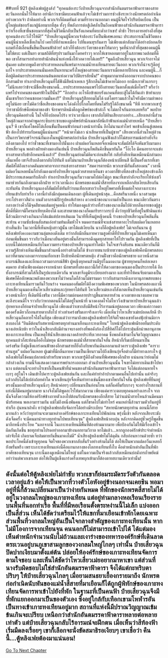 ##บทที่ 921 ตู้หลิงเฟยผู้สูงส่ง!
“ทุกคนต้องระวังป๋ายเสี่ยวฉุนจากสำนักอันตมรรคาฟ้าดาราของสายตะวันออกนั่นไว้ให้มาก อย่านึกว่าเขามีตบะคนฟ้าแล้วจะไม่เข้าร่วมการช่วงชิงระหว่างนักพรตก่อกำเนิดอย่างพวกเจ้า ถ้าคิดอย่างนี้ พวกเจ้าก็ผิดมหันต์ ตามที่รายงานบอกมา คนผู้นี้จิตใจวิปริตบิดเบือน เป็นผู้ใหญ่แต่ชอบรังแกผู้น้อยมากที่สุด ทั้งๆ ที่พลังการต่อสู้เลิศล้ำเป็นถึงคนฟ้าของสำนักอันตมรรคาฟ้าดารา ทว่าเรื่องที่เขาชื่นชอบมากที่สุดในชีวิตนี้กลับเป็นรังแกคนที่ตบะต่ำกว่าเขา! ต่ำช้า ไร้ยางอายอย่างถึงที่สุด ทุกคนต้องระวังไว้ให้ดี!”
“ป๋ายเสี่ยวฉุนผู้นี้พวกเจ้าต้องระวังเป็นพิเศษเลยนะ ประสบการณ์ในชีวิตของคนผู้นี้น่าเหลือเชื่อเกินไป เคยไปที่กำแพงเมือง ไปที่แดนทุรกันดาร ไม่เพียงแต่กลับมาได้อย่างปลอดภัย แถมยังได้เลื่อนขั้นขึ้นเป็นคนฟ้าด้วย! แล้วก็ยิ่งต้องระวังยาของเขาให้มากๆ จุดที่น่ากลัวที่สุดของคนผู้นี้ไม่ใช่ตบะ แต่เป็นยา ตามสถิติที่สรุปรวมกันมาโดยคร่าวๆ หากให้เขาหลอมยาอยู่ในสภาพแวดล้อมที่ดีพอ เขาก็สามารถทำลายสำนักต้นน้ำแห่งหนึ่งให้วอดวายได้เลย!!”
“พูดถึงป๋ายเสี่ยวฉุน พวกเจ้าอาจไม่คุ้นเคย แต่หากพูดถึงยาประสาทหลอนที่แพร่มาจากแม่น้ำทงเทียนสายตะวันออก พวกเจ้าก็น่าจะรู้ดีอยู่แก่ใจ ยาประสาทหลอนนั่นเคยเป็นหายนะครั้งใหญ่ของสายตะวันตกเราเมื่อหลายปีก่อน และคนผู้นี้...ก็คือผู้คิดค้นยาประสาทหลอนต้นตอแห่งความวิบัติบรรลัยนั่น!”
คำพูดมากมายดังออกมาจากปากคนของอีกสามฝ่าย ทำเอาป๋ายเสี่ยวฉุนที่ได้ฟังมีสีหน้าเหยเก รู้สึกกลืนไม่เข้าคายไม่ออก ยกมือเกาหัวแกรกๆ
“ไม่นึกเลยว่าข้าจะมีชื่อเสียงขนาดนี้...ยาประสาทหลอนแพร่ไปถึงสายตะวันตกตั้งแต่เมื่อไหร่? หรือว่าแพร่ไปจากคนของนครฟ้าในปีนั้น?”
“อีกอย่าง อะไรคือข้าชอบรังแกคนที่ตบะสู้ไม่ได้กันเล่า ข้าทำแบบนั้นเขาเรียกว่าคนชอบความมั่นคง!!” ป๋ายเสี่ยวฉุนรู้สึกยอมไม่ได้ แต่โดยรวมแล้วในใจยังมีความลำพองอยู่ไม่น้อย เขาไม่คิดว่าชื่อเสียงของตนจะโด่งดังไปไกลโดยที่ตนไม่รับรู้ได้ถึงขนาดนี้
“หึหึ หากพวกเขารู้ว่าราชาผียักษ์คือพ่อตาของข้า จักรพรรดิหมิงคือลูกศิษย์ของข้าล่ะก็ จะไม่ตกใจกันตายเลยหรือ” พอป๋ายเสี่ยวฉุนคิดอย่างนี้ ในใจก็ยิ่งปลอดโปร่ง
ทว่าเวลานี้เอง เขากลับได้ยินเสียงบางอย่าง...เสียงเหล่านี้ส่วนใหญ่ล้วนมาจากคำพูดกระซิบกระซาบของลูกศิษย์สำนักเมฆาอัสนีเก้าฟ้าแห่งแม่น้ำสายเหนือ
“ป๋ายเสี่ยวฉุน? หึ เขาก็แค่โชคดีได้เลื่อนขั้นเป็นคนฟ้าก่อนล่วงหน้าเท่านั้น อีกไม่นานเท่าไหร่ พอข้าเลื่อนสู่เขตคนฟ้า ต้องไปท้ารบกับคนผู้นี้แน่นอน!”
“หน้าตาไม่เลว น่าเสียดายที่เป็นผู้ชาย”
เสียงพวกนี้ส่วนใหญ่ล้วนเป็นการวิพากษ์วิจารณ์กันเองในหมู่นักพรตก่อกำเนิด ป๋ายเสี่ยวฉุนฟังแล้วก็ไม่สบอารมณ์อย่างยิ่งจึงถลึงตามองไป ทว่าชั่วขณะที่เขามองไปนั้นเอง ฝาแฝดอวิ๋นเหลยจื่อเหมือนจะสัมผัสได้จึงหันขวับมามองป๋ายเสี่ยวฉุน
พอต่างฝ่ายต่างมองกันเช่นนี้ ป๋ายเสี่ยวฉุนก็พลันคึกขึ้นมาทันใด
“โอ๊ะโอ มีคนอยากจะแข่งทางสายตากับข้าอีกคนหนึ่งแล้ว!” ป๋ายเสี่ยวฉุนย่อมไม่คิดจะอ่อนข้อให้ กลับยิ่งฮึกเหิมเหมือนนักล่ามองเห็นเหยื่อ เขาจึงรีบถลึงตากลับไปทันที แต่ไม่นานป๋ายเสี่ยวฉุนก็ต้องหน้าเปลี่ยนสี นี่เป็นครั้งแรกที่เขาสัมผัสได้ถึงแรงกดดันมหาศาลจากการแข่งทางสายตา
“สมควรตายนัก พวกเขามีกันตั้งสองคน”
เวลานี้แฝดอวิ๋นเหลยนั่นก็กำลังมองมายังป๋ายเสี่ยวฉุนด้วยสายตาเย็นชา ดวงตาสี่ข้างที่สองข้างใหญ่สองข้างเล็กมีประกายแสงคมกริบลึกล้ำ ทำเอาป๋ายเสี่ยวฉุนเริ่มวางมาดไปต่อไม่ถูก ขณะที่เขากำลังจะเรียกให้ซ่งเชวียมาช่วยกันถลึงตามองอีกฝ่าย ทว่าเวลานี้เอง นักพรตของแม่น้ำสี่สายที่ลงจากเหลือกลับเงียบเสียงกันกะทันหัน
ป๋ายเสี่ยวฉุนเองก็สัมผัสได้ทันทีว่าบนเทือกเขากว้างใหญ่ไพศาลที่เชื่อมต่อใจกลางเกาะทงเทียนเข้ากับท่าเรือ เวลานี้กำลังมีกลุ่มคนเดินลงมา
ผู้ที่เดินอยู่หน้าสุด...คือสตรีนางหนึ่ง นางสวมชุดกระโปรงยาวสีม่วง บนตัวอาภรณ์ปักรูปหงส์เก้าหาง ดวงหน้าของนางงามล้ำเป็นเอก ขณะเดียวกันตรงกลางหว่างคิ้วก็มีจุดสีชาดแต้มอยู่จุดหนึ่ง
ทำให้มองดูแล้วร่างทั้งร่างของนางเต็มไปด้วยกลิ่นอายของผู้สูงศักดิ์ที่มิอาจมีใครมาเทียบเคียงได้ และสายตาของนางก็คมกริบราวกระบี่ ดั่งว่าทุกชีวิตที่อยู่ในฟ้าดินแห่งนี้ล้วนมิอาจล่วงเกินนางได้แม้แต่ปลายเส้นผม
วินาทีที่เห็นผู้หญิงคนนี้ ร่างของป๋ายเสี่ยวฉุนก็พลันสั่นสะท้าน ความซับซ้อนสับสนเอ่อท่วมท้นเต็มหัวใจ หมดอารมณ์ที่จะแข่งสายตาอะไรกับแฝดอวิ๋นเหลยอย่างสิ้นเชิง ในเวลานี้ที่เห็นหญิงสาวผู้นั้น เขาได้แต่เงียบงัน
นางก็คือตู้หลิงเฟย!
ไม่เจอกันนาน ตู้หลิงเฟยยังคงงดงามชวนลุ่มหลงดังเดิม ทว่ากลับมีกลิ่นอายความสูงศักดิ์ที่ป๋ายเสี่ยวฉุนไม่เคยเห็นมาก่อนเพิ่มขึ้นมา ราวกับว่าเมื่อนางยืนอยู่ตรงนั้นก็สามารถดึงดูดทุกสายตาให้ไปรวมกัน
ตู้หลิงเฟยที่เป็นแบบนี้ไม่ค่อยเหมือนกับในความทรงจำของป๋ายเสี่ยวฉุนเท่าใดนัก ในใจเขาจึงสับสน ขณะเดียวกันก็มีความรู้สึกห่างเหินเพิ่มขึ้นมาส่วนหนึ่งอย่างห้ามไม่ได้
ข้างกายขนาบซ้ายขวาของตู้หลิงเฟยคือนักพรตสองแถวที่ตามนางลงมาจากบนเทือกเขา ฝั่งซ้ายคือนักพรตหญิง ส่วนฝั่งขวาคือนักพรตชาย แถวหนึ่งสวมอาภรณ์สีแดงและอีกแถวสวมอาภรณ์สีฟ้า ผู้หญิงทุกคนล้วนมีรูปโฉมงดงาม ผู้ชายทุกคนก็หล่อเหลาคมคาย
ลำพังเพียงแค่มองจากหน้าตา นักพรตทั้งสองแถวนี้ก็ทำให้ดวงตาของคนมองเป็นประกายได้ อีกทั้งอาภรณ์ที่สวมใส่ก็เป็นรูปแบบเดียวกัน พวกเขาจึงดูมีระเบียบอย่างมาก และที่ทำให้คนจับตามองเป็นพิเศษก็คือลักษณะพลังของพวกเขาไม่ว่าคนใดก็ล้วนไม่ธรรมดา ราวกับสามารถดึงเอาอานุภาพสยบของเกาะทงเทียนนี้มารวมกันไว้บนร่าง จนคนมองสัมผัสได้ถึงความพิเศษของพวกเขา
ในนักพรตสองแถวนี้ ป๋ายเสี่ยวฉุนมองเห็นโหวเสี่ยวเม่ยและกุ่ยหยาได้ทันที
โหวเสี่ยวเม่ยเองก็สังเกตเห็นป๋ายเสี่ยวฉุนเช่นกัน ดวงหน้าเล็กๆ ที่เดิมทีนิ่งขรึม เวลานี้มีความผ่อนคลายปราฏขึ้นมาหลายส่วน ดวงตาของนางเผยความตะลึงระคนดีใจ ราวกับว่าหากตอนนี้ไม่ได้อยู่ในหน้าที่ นางคงอดใจไม่ไหววิ่งเข้ามาหาป๋ายเสี่ยวฉุนแล้ว
กุ่ยหยาเองก็ย่อมจำป๋ายเสี่ยวฉุนได้ เพียงแต่ว่าเขากลับมีสีหน้าไร้อารมณ์อยู่ตลอดเวลา เพียงแค่กวาดตามองครั้งเดียวก็ถอนสายตากลับไป ท่วงท่าเคร่งขรึมเอาจริงเอาจัง
เมื่อเห็นว่าโหวเสี่ยวเม่ยปลอดภัยดี ป๋ายเสี่ยวฉุนก็คลายใจได้ในที่สุด เพียงแต่ว่าการมาถึงของตู้หลิงเฟยทำให้จิตใจของเขายังคงฟุ้งซ่านมิอาจสงบลงได้
“ยินดีต้อนรับสหายนักพรตทุกท่านมาเยือนเกาะทงเทียน” ใบหน้าตู้หลิงเฟยมีรอยยิ้มประดับ นางเอ่ยเนิบช้า ทว่าในน้ำเสียงกลับมีอำนาจบางอย่างที่พอดังก้องไปสี่ทิศก็ได้ไปกระตุ้นชักนำพลานุภาพของเกาะทงเทียน เป็นเหตุให้น้ำเสียงของนางคล้ายประทับเวทอาคม ซึ่งพอดังเข้ามาในจิตวิญญาณของทุกคนแล้วก็สะท้อนอื้ออึงไม่หยุด
นักพรตของแม่น้ำสี่สายพากันใจสั่น สีหน้าก็เริ่มเปลี่ยนมาเป็นเคร่งขรึม ยิ่งผู้แข็งแกร่งคนฟ้าของอีกสามสายก็ยิ่งถึงกับพากันเดินออกมาแล้วคารวะตู้หลิงเฟย
“คารวะท่านทูต” แฝดอวิ๋นเหลย ผู้เฒ่าที่มีกลิ่นอายความเป็นเซียนรวมไปถึงเชียนกุ่ยจื่อต่างก็มีท่าทางเกรงใจ ตู้หลิงเฟยไม่ใช่คนแปลกหน้าสำหรับพวกเขา พวกเขารู้ดีถึงตัวตนที่พิเศษของอีกฝ่าย แน่นอนว่าย่อมไม่กล้าล่วงเกิน ยามนี้จึงแสดงความเคารพยำเกรงออกมา
ส่วนป๋ายเสี่ยวฉุนนั้น ใจเขาไม่อยากเดินเข้าไปหานาง แต่ตอนนี้จะอย่างไรเขาก็เป็นคนฟ้าที่นำคนของสำนักอันตมรรคาฟ้าดารามา จึงได้แต่ถอนหายใจเบาๆ อยู่ในใจ เดินเข้าไปคารวะตู้หลิงเฟยเช่นกัน และก็แค่ทำท่าอ้าปากตามคนอื่นไปเท่านั้น แต่จริงๆ แล้วกลับไม่ได้เปล่งถ้อยคำใด
พวกเชียนกุ่ยจื่อเห็นท่าทางเช่นนี้ของเขาก็พากันใจสั่น ตู้หลิงเฟยที่ยืนอยู่ตรงนั้นมองป๋ายเสี่ยวฉุนนิ่งๆ สีหน้าค่อยๆ เปลี่ยนมาเป็นอ่อนโยน แต่ก็แค่ยิ้มรับบางๆ จะอย่างไรสถานที่แห่งนี้ก็มีคนอยู่มากมาย นางจึงไม่ได้พูดอะไรให้มากความ เพียงแค่คารวะตอบทุกคนอย่างเกรงใจ จากนั้นจึงสั่งความให้องค์รักษ์ข้างกายตัวเองไปต้อนรับนักพรตของอีกสี่สาย
ไม่ว่าแม่น้ำสายไหนล้วนมีคนมานับร้อยคน พอเอามารวมกัน แม้ไม่ถึงหนึ่งพันคน แต่ก็ขาดไปไม่เท่าไหร่ คนเหล่านี้ล้วนรวมตัวกันอยู่ที่ท่าเรือ อุ่นหนาฝาคั่ง ทว่าตู้หลิงเฟยกลับจัดการได้อย่างมีระเบียบ
“สหายนักพรตทุกท่าน ตอนนี้ก็สายมากแล้ว หวังว่าทุกท่านจะตามเหล่าองค์รักษ์ของเกาะทงเทียนไปพักผ่อน พรุ่งนี้เช้า หลังจากเสียงระฆังดังเจ็ดครั้ง จะมีคนมานำทางทุกท่านไปพบเทียนจุน” ตู้หลิงเฟยสีหน้าอบอุ่น หลังจากคิดอยู่ชั่วครู่ก็พูดขึ้นมาอีกหนึ่งประโยค
“นอกจากนี้ ในเกาะทงเทียนมีพื้นที่ต้องห้ามมากมาย เพื่อป้องกันไม่ให้มีเรื่องเข้าใจผิดกันเกิดขึ้น ขอทุกท่านโปรดอย่าออกมาข้างนอกยามวิกาล หาไม่แล้ว...หากถูกองค์รักษ์ประจำตำหนักเต๋าจับได้ เกิดบาดเจ็บล้มตายกันขึ้นมาคงไม่ดี” น้ำเสียงตู้หลิงเฟยไม่ได้ดุดัน กลับอ่อนหวานด้วยซ้ำ ทว่าพอประโยคนี้ดังเข้าหูทุกคน จิตใจของพวกเขากลับสั่นรัวอย่างห้ามไม่ได้
ต่อให้เป็นพวกแฝดอวิ๋นเหลยก็ยังพรั่นพรึง
เพราะเกาะทงเทียนแห่งนี้คือแกนกลางของโลกทงเทียนทั้งใบ คือตำหนักเต๋าอันเป็นที่พักอาศัยของเทียนจุน เกาะนี้มองดูเหมือนไม่ใหญ่ แต่ในความเป็นจริงแล้วกลับเหมือนบ่อมังกรถ้ำพยัคฆ์ อย่าว่าแต่พวกเขาเลย ต่อให้เป็นผู้แข็งแกร่งครึ่งเทพบุกเข้ามาก็ต้องตายสถานเดียวเท่านั้น!

ดังนั้นต่อให้ตู้หลิงเฟยไม่กำชับ พวกเขาก็ย่อมระมัดระวังตัวกันตลอดเวลาอยู่แล้ว ต่อให้เป็นพวกที่วางตัวโอหังอยู่ข้างนอกจนเคยชิน พอมาอยู่ที่นี่ก็ล้วนเปลี่ยนมาเป็นว่าง่ายกันหมด
ที่พักของนักพรตสี่สายไม่ได้อยู่ในวงกลมใหญ่ของเกาะทงเทียน แต่อยู่ท่ามกลางหอเรือนเรียงรายบนพื้นที่นอกท่าเรือ พื้นที่ที่มีหอเรือนตั้งตระหง่านนี้ไม่เล็ก แบ่งออกเป็นสี่ส่วน เห็นได้ชัดว่าเตรียมไว้ให้แขกที่มาเยือนเข้าพักโดยเฉพาะ
ส่วนพื้นที่วงกลมใหญ่อันเป็นใจกลางสำคัญของเกาะทงเทียนนั้น หากไม่มีโองการจากเทียนจุน คนนอกก็ไม่สามารถเข้าไปได้ ได้แต่มองเห็นตำหนักจำนวนนับไม่ถ้วนและเงาร่างของทหารองค์รักษ์ที่เดินลาดตระเวนอยู่บนภูเขาสามลูกของวงกลมใหญ่ไกลๆ เท่านั้น
ป๋ายเสี่ยวฉุนปิดปากเงียบมาตั้งแต่ต้น ปล่อยให้องค์รักษ์ของเกาะทงเทียนจัดการตามใจชอบ และเห็นได้ชัดว่าโหวเสี่ยวเม่ยอยากมาหาเขา แต่ส่วนที่นางรับผิดชอบไม่ใช่สำนักอันตมรรคาฟ้าดารา จึงได้แต่กะพริบตาปริบๆ ให้ป๋ายเสี่ยวฉุนไกลๆ
เมื่อยามสนธยาเยื้องกรายมาถึง นักพรตก่อกำเนิดนับพันของแม่น้ำสี่สายที่มาเยือนก็ได้ถูกผู้พิทักษ์ของเกาะทงเทียนจัดการพาเข้าไปยังที่พัก ในฐานะที่เป็นคนฟ้า ป๋ายเสี่ยวฉุนจึงมีที่พักแยกออกมาเป็นของตัวเอง ซึ่งอยู่ใกล้กับเทือกเขามโหฬารอันเป็นทางเข้าเกาะทงเทียนอยู่มาก
สถานที่แห่งนี้มีปราณวิญญาณเข้มข้นเกินจะเปรียบ เหนือกว่าสำนักอันตมรรคาฟ้าดาราหลายต่อหลายเท่าตัว แต่ป๋ายเสี่ยวฉุนกลับไร้อารมณ์จะฝึกตน เมื่อเห็นว่าสีท้องฟ้าเริ่มมืดลงเรื่อยๆ เขาก็เลือกจะนั่งขัดสมาธิรอเงียบๆ
เขาเชื่อว่า คืนนี้...ตู้หลิงเฟยต้องมาแน่นอน!
------


[Go To Next Chapter]( ./68.md)